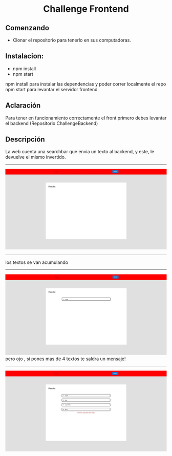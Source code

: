 <h1 align='center'>Challenge Frontend</h1>

## Comenzando
- Clonar el repositorio para tenerlo en sus computadoras.

## Instalacion:

- npm install
- npm start

npm install para instalar las dependencias y poder correr localmente el repo
npm start para levantar el servidor frontend 

## Aclaración 

Para tener en funcionamiento correctamente el front primero debes levantar el backend (Repositorio ChallengeBackend)

## Descripción 

La web cuenta una searchbar que envia un texto al backend, y este, le devuelve el mismo invertido.
<hr>
<img src="./src/img/img1.jpg" alt="nofunciona"/>
<hr>
los textos se van acumulando
<hr>
<img src="./src/img/img2.jpg" alt="nofunciona"/>
pero ojo , si pones mas de 4 textos te saldra un mensaje!
<hr>
<img src="./src/img/img3.jpg" alt="nofunciona"/>